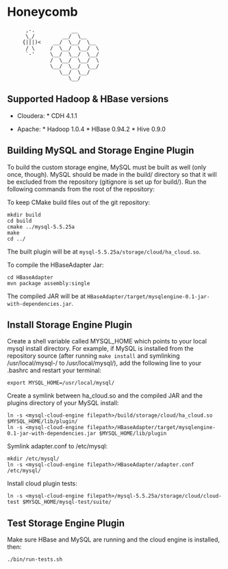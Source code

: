 Honeycomb
==================

```
      ,-.            __
      \_/         __/  \__
     {|||)<    __/  \__/  \__
      / \     /  \__/  \__/  \
      `-'     \__/  \__/  \__/
              /  \__/  \__/  \
              \__/  \__/  \__/
                 \__/  \__/
                    \__/

```


Supported Hadoop & HBase versions
---------------------------------

* Cloudera:
      * CDH 4.1.1

* Apache:
      * Hadoop 1.0.4
      * HBase 0.94.2
      * Hive 0.9.0

Building MySQL and Storage Engine Plugin
----------------------------------------

To build the custom storage engine, MySQL must be built as well (only
once, though).  MySQL should be made in the build/ directory so that it
will be excluded from the repository (gitignore is set up for build/).
Run the following commands from the root of the repository:


To keep CMake build files out of the git repository:

    mkdir build
    cd build
    cmake ../mysql-5.5.25a
    make
    cd ../

The built plugin will be at `mysql-5.5.25a/storage/cloud/ha_cloud.so`.

To compile the HBaseAdapter Jar:

    cd HBaseAdapter
    mvn package assembly:single

The compiled JAR will be at `HBaseAdapter/target/mysqlengine-0.1-jar-with-dependencies.jar`.


Install Storage Engine Plugin
-----------------------------

Create a shell variable called MYSQL_HOME which points to your local mysql
install directory.  For example, if MySQL is installed from the repository
source (after running `make install` and symlinking /usr/local/mysql-<version>/
to /usr/local/mysql/), add the following line to your .bashrc and restart your
terminal:

    export MYSQL_HOME=/usr/local/mysql/

Create a symlink between ha_cloud.so and the compiled JAR and the plugins directory of your
MySQL install:

    ln -s <mysql-cloud-engine filepath>/build/storage/cloud/ha_cloud.so $MYSQL_HOME/lib/plugin/
    ln -s <mysql-cloud-engine filepath>/HBaseAdapter/target/mysqlengine-0.1-jar-with-dependencies.jar $MYSQL_HOME/lib/plugin

Symlink adapter.conf to /etc/mysql:

    mkdir /etc/mysql/
    ln -s <mysql-cloud-engine filepath>/HBaseAdapter/adapter.conf /etc/mysql/

Install cloud plugin tests:

    ln -s <mysql-cloud-engine filepath>/mysql-5.5.25a/storage/cloud/cloud-test $MYSQL_HOME/mysql-test/suite/

Test Storage Engine Plugin
--------------------------

Make sure HBase and MySQL are running and the cloud engine is installed, then:

    ./bin/run-tests.sh
